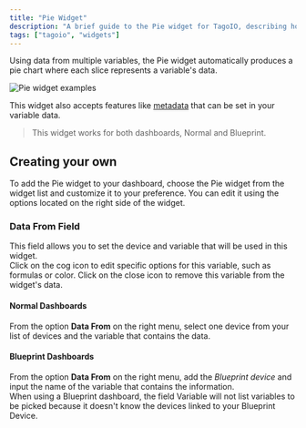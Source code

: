 ```yaml
---
title: "Pie Widget"
description: "A brief guide to the Pie widget for TagoIO, describing how it uses variable data to produce pie charts and how to add and customize the widget on a dashboard."
tags: ["tagoio", "widgets"]
---
```

Using data from multiple variables, the Pie widget automatically produces a pie chart where each slice represents a variable's data.

![Pie widget examples](/docs_imagem/tagoio/pie-widget-2.png)

This widget also accepts features like [metadata](/docs/tagoio/payload-parser/metadata) that can be set in your variable data.

> This widget works for both dashboards, Normal and Blueprint.

## Creating your own

To add the Pie widget to your dashboard, choose the Pie widget from the widget list and customize it to your preference. You can edit it using the options located on the right side of the widget.


### Data From Field

This field allows you to set the device and variable that will be used in this widget.  
Click on the cog icon to edit specific options for this variable, such as formulas or color. Click on the close icon to remove this variable from the widget's data.

#### Normal Dashboards

From the option **Data From** on the right menu, select one device from your list of devices and the variable that contains the data.

#### Blueprint Dashboards

From the option **Data From** on the right menu, add the *Blueprint device* and input the name of the variable that contains the information.  
When using a Blueprint dashboard, the field Variable will not list variables to be picked because it doesn't know the devices linked to your Blueprint Device.